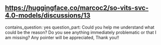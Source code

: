 ## https://huggingface.co/marcoc2/so-vits-svc-4.0-models/discussions/13

contains_question: yes
question_part: Could you help me understand what could be the reason? Do you see anything immediately problematic or that I am missing? Any pointer will be appreciated, Thank you!!